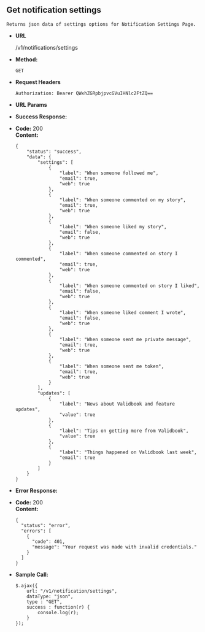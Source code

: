 **Get notification settings**
----
    Returns json data of settings options for Notification Settings Page.
* **URL**

    /v1/notifications/settings

* **Method:**

    `GET`

*  **Request Headers**

    `Authorization: Bearer QWxhZGRpbjpvcGVuIHNlc2FtZQ==`
    
*  **URL Params**

* **Success Response:**

* **Code:** 200 <br />
**Content:**
    ```
    {
        "status": "success",
        "data": {
            "settings": [
                {
                    "label": "When someone followed me",
                    "email": true,
                    "web": true
                },
                {
                    "label": "When someone commented on my story",
                    "email": true,
                    "web": true
                },
                {
                    "label": "When someone liked my story",
                    "email": false,
                    "web": true
                },
                {
                    "label": "When someone commented on story I commented",
                    "email": true,
                    "web": true
                },
                {
                    "label": "When someone commented on story I liked",
                    "email": false,
                    "web": true
                },
                {
                    "label": "When someone liked comment I wrote",
                    "email": false,
                    "web": true
                },
                {
                    "label": "When someone sent me private message",
                    "email": true,
                    "web": true
                },
                {
                    "label": "When someone sent me token",
                    "email": true,
                    "web": true
                }
            ],
            "updates": [
                {
                    "label": "News about Validbook and feature updates",
                    "value": true
                },
                {
                    "label": "Tips on getting more from Validbook",
                    "value": true
                },
                {
                    "label": "Things happened on Validbook last week",
                    "email": true
                }
            ]
        }
    }
    ```

* **Error Response:**

* **Code:** 200 <br />
**Content:**
    ```
    {
      "status": "error",
      "errors": [
        {
          "code": 401,
          "message": "Your request was made with invalid credentials."
        }
      ]
    }
    ```

* **Sample Call:**

    ```
    $.ajax({
        url: "/v1/notification/settings",
        dataType: "json",
        type : "GET",
        success : function(r) {
            console.log(r);
        }
    });
    ```